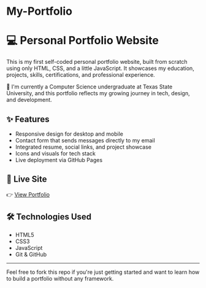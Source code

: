 # My-Portfolio
# 💻 Personal Portfolio Website

This is my first self-coded personal portfolio website, built from scratch using only HTML, CSS, and a little JavaScript. It showcases my education, projects, skills, certifications, and professional experience.

🧠 I'm currently a Computer Science undergraduate at Texas State University, and this portfolio reflects my growing journey in tech, design, and development.

## ✨ Features

- Responsive design for desktop and mobile
- Contact form that sends messages directly to my email
- Integrated resume, social links, and project showcase
- Icons and visuals for tech stack
- Live deployment via GitHub Pages

## 🔗 Live Site

👉 [View Portfolio](https://radha7-alt.github.io/My-Portfolio/)

## 🛠️ Technologies Used

- HTML5  
- CSS3  
- JavaScript  
- Git & GitHub  
  

---

Feel free to fork this repo if you're just getting started and want to learn how to build a portfolio without any framework.

